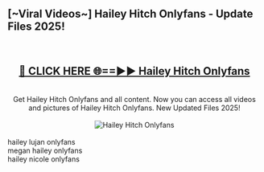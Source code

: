 <h2>[~Viral Videos~] Hailey Hitch Onlyfans - Update Files 2025!</h2>
<br>
<div align="center">
<h2><a href="https://betterlinks.top/A2PfLJ" rel="nofollow">🔴 CLICK HERE 🌐==►► Hailey Hitch Onlyfans</a></h2>
<br>
Get Hailey Hitch Onlyfans and all content. Now you can access all videos and pictures of Hailey Hitch Onlyfans. New Updated Files 2025!
<br>
<br>
<a href="https://betterlinks.top/A2PfLJ" rel="nofollow" data-target="animated-image.originalLink"><img src="https://i.ibb.co.com/WyWwxjT/player-gif2.gif" alt="Hailey Hitch Onlyfans" style="max-width: 100%; display: inline-block;" data-target="animated-image.originalImage"></a>
</div>
<br>
hailey lujan onlyfans<br>
megan hailey onlyfans<br>
hailey nicole onlyfans